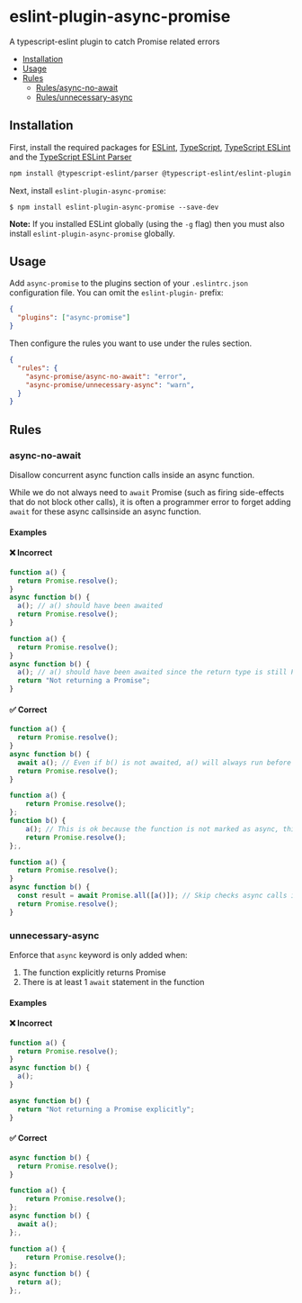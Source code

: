# eslint-plugin-async-promise

A typescript-eslint plugin to catch Promise related errors

- [Installation](#installation)
- [Usage](#usage)
- [Rules](#rules)
  - [Rules/async-no-await](#async-no-await)
  - [Rules/unnecessary-async](#unnecessary-async)



<!-- END doctoc generated TOC please keep comment here to allow auto update -->

## Installation

First, install the required packages for [ESLint](https://eslint.org), [TypeScript](https://typescriptlang.org), [TypeScript ESLint](https://typescript-eslint.io/) and the [TypeScript ESLint Parser](https://github.com/typescript-eslint/typescript-eslint/tree/main/packages/parser)

```bash npm2yarn
npm install @typescript-eslint/parser @typescript-eslint/eslint-plugin eslint typescript --save-dev
```

Next, install `eslint-plugin-async-promise`:

```
$ npm install eslint-plugin-async-promise --save-dev
```

**Note:** If you installed ESLint globally (using the `-g` flag) then you must
also install `eslint-plugin-async-promise` globally.

## Usage

Add `async-promise` to the plugins section of your `.eslintrc.json` configuration
file. You can omit the `eslint-plugin-` prefix:

```json
{
  "plugins": ["async-promise"]
}
```

Then configure the rules you want to use under the rules section.

```json
{
  "rules": {
    "async-promise/async-no-await": "error",
    "async-promise/unnecessary-async": "warn", 
  }
}
```

## Rules

### async-no-await

Disallow concurrent async function calls inside an async function.

While we do not always need to `await` Promise (such as firing side-effects that do not block other calls), it is often a programmer error to forget adding `await` for these async callsinside an async function.

#### Examples

<!--tabs-->

#### ❌ Incorrect
```ts
function a() {
  return Promise.resolve();
}
async function b() {
  a(); // a() should have been awaited
  return Promise.resolve();
}
```
```ts
function a() {
  return Promise.resolve();
}
async function b() {
  a(); // a() should have been awaited since the return type is still Promise implicitly
  return "Not returning a Promise";
}
```
#### ✅ Correct
```ts
function a() {
  return Promise.resolve();
}
async function b() {
  await a(); // Even if b() is not awaited, a() will always run before the return
  return Promise.resolve();
}
```
```ts
function a() {
    return Promise.resolve();
};
function b() {
    a(); // This is ok because the function is not marked as async, this can just be a side-effect
    return Promise.resolve();
};,
```
```ts
function a() {
  return Promise.resolve();
}
async function b() {
  const result = await Promise.all([a()]); // Skip checks async calls in Promise.all, if it's awaited
  return Promise.resolve();
}
```

### unnecessary-async

Enforce that `async` keyword is only added when:
1. The function explicitly returns Promise
2. There is at least 1 `await` statement in the function

#### Examples

<!--tabs-->

#### ❌ Incorrect
```ts
function a() {
  return Promise.resolve();
}
async function b() {
  a();
}
```
```ts
async function b() {
  return "Not returning a Promise explicitly";
}
```
#### ✅ Correct
```ts
async function b() {
  return Promise.resolve();
}
```
```ts
function a() {
    return Promise.resolve();
};
async function b() {
  await a();
};,
```
```ts
function a() {
    return Promise.resolve();
};
async function b() {
  return a();
};,
```

